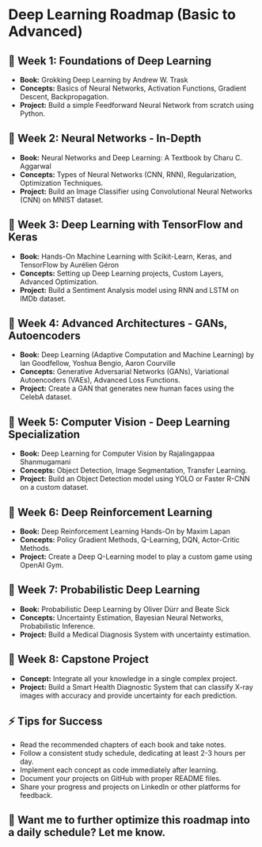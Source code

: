 # Deep Learning Roadmap (Basic to Advanced)

## 📌 Week 1: Foundations of Deep Learning

* **Book:** Grokking Deep Learning by Andrew W. Trask
* **Concepts:** Basics of Neural Networks, Activation Functions, Gradient Descent, Backpropagation.
* **Project:** Build a simple Feedforward Neural Network from scratch using Python.

## 📌 Week 2: Neural Networks - In-Depth

* **Book:** Neural Networks and Deep Learning: A Textbook by Charu C. Aggarwal
* **Concepts:** Types of Neural Networks (CNN, RNN), Regularization, Optimization Techniques.
* **Project:** Build an Image Classifier using Convolutional Neural Networks (CNN) on MNIST dataset.

## 📌 Week 3: Deep Learning with TensorFlow and Keras

* **Book:** Hands-On Machine Learning with Scikit-Learn, Keras, and TensorFlow by Aurélien Géron
* **Concepts:** Setting up Deep Learning projects, Custom Layers, Advanced Optimization.
* **Project:** Build a Sentiment Analysis model using RNN and LSTM on IMDb dataset.

## 📌 Week 4: Advanced Architectures - GANs, Autoencoders

* **Book:** Deep Learning (Adaptive Computation and Machine Learning) by Ian Goodfellow, Yoshua Bengio, Aaron Courville
* **Concepts:** Generative Adversarial Networks (GANs), Variational Autoencoders (VAEs), Advanced Loss Functions.
* **Project:** Create a GAN that generates new human faces using the CelebA dataset.

## 📌 Week 5: Computer Vision - Deep Learning Specialization

* **Book:** Deep Learning for Computer Vision by Rajalingappaa Shanmugamani
* **Concepts:** Object Detection, Image Segmentation, Transfer Learning.
* **Project:** Build an Object Detection model using YOLO or Faster R-CNN on a custom dataset.

## 📌 Week 6: Deep Reinforcement Learning

* **Book:** Deep Reinforcement Learning Hands-On by Maxim Lapan
* **Concepts:** Policy Gradient Methods, Q-Learning, DQN, Actor-Critic Methods.
* **Project:** Create a Deep Q-Learning model to play a custom game using OpenAI Gym.

## 📌 Week 7: Probabilistic Deep Learning

* **Book:** Probabilistic Deep Learning by Oliver Dürr and Beate Sick
* **Concepts:** Uncertainty Estimation, Bayesian Neural Networks, Probabilistic Inference.
* **Project:** Build a Medical Diagnosis System with uncertainty estimation.

## 📌 Week 8: Capstone Project

* **Concept:** Integrate all your knowledge in a single complex project.
* **Project:** Build a Smart Health Diagnostic System that can classify X-ray images with accuracy and provide uncertainty for each prediction.

## ⚡️ Tips for Success

* Read the recommended chapters of each book and take notes.
* Follow a consistent study schedule, dedicating at least 2-3 hours per day.
* Implement each concept as code immediately after learning.
* Document your projects on GitHub with proper README files.
* Share your progress and projects on LinkedIn or other platforms for feedback.

## 🚀 Want me to further optimize this roadmap into a daily schedule? Let me know.
